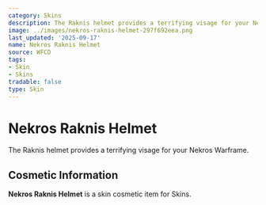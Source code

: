 ```yaml
---
category: Skins
description: The Raknis helmet provides a terrifying visage for your Nekros Warframe.
image: ../images/nekros-raknis-helmet-297f692eea.png
last_updated: '2025-09-17'
name: Nekros Raknis Helmet
source: WFCD
tags:
- Skin
- Skins
tradable: false
type: Skin
---
```


# Nekros Raknis Helmet

The Raknis helmet provides a terrifying visage for your Nekros Warframe.

## Cosmetic Information

**Nekros Raknis Helmet** is a skin cosmetic item for Skins.

